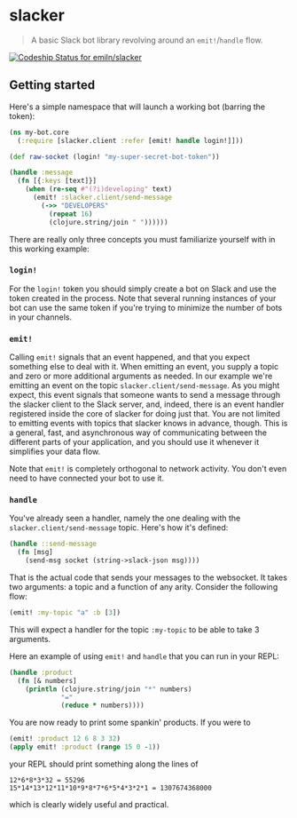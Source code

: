 # slacker

> A basic Slack bot library revolving around an `emit!`/`handle` flow.

[ ![Codeship Status for emiln/slacker](https://codeship.com/projects/e060f4e0-a88d-0132-8121-06eff5d60a17/status?branch=master)](https://codeship.com/projects/67401)

## Getting started

Here's a simple namespace that will launch a working bot (barring the token):
```clojure
(ns my-bot.core
  (:require [slacker.client :refer [emit! handle login!]]))

(def raw-socket (login! "my-super-secret-bot-token"))

(handle :message
  (fn [{:keys [text]}]
    (when (re-seq #"(?i)developing" text)
      (emit! :slacker.client/send-message
        (->> "DEVELOPERS"
          (repeat 16)
          (clojure.string/join " "))))))
```

There are really only three concepts you must familiarize yourself with in this
working example:

### `login!`

For the `login!` token you should simply create a bot on Slack and use the
token created in the process. Note that several running instances of your bot
can use the same token if you're trying to minimize the number of bots in your
channels.

### `emit!`

Calling `emit!` signals that an event happened, and that you expect something
else to deal with it. When emitting an event, you supply a topic and zero or
more additional arguments as needed. In our example we're emitting an event on
the topic `slacker.client/send-message`. As you might expect, this event
signals that someone wants to send a message through the slacker client to the
Slack server, and, indeed, there is an event handler registered inside the core
of slacker for doing just that. You are not limited to emitting events with
topics that slacker knows in advance, though. This is a general, fast, and
asynchronous way of communicating between the different parts of your
application, and you should use it whenever it simplifies your data flow.

Note that `emit!` is completely orthogonal to network activity. You don't even
need to have connected your bot to use it.

### `handle`

You've already seen a handler, namely the one dealing with the
`slacker.client/send-message` topic. Here's how it's defined:

```clojure
(handle ::send-message
  (fn [msg]
    (send-msg socket (string->slack-json msg))))
```

That is the actual code that sends your messages to the websocket. It takes two
arguments: a topic and a function of any arity. Consider the following flow:

```clojure
(emit! :my-topic "a" :b [3])
```

This will expect a handler for the topic `:my-topic` to be able to take 3
arguments.

Here an example of using `emit!` and `handle` that you can run in your
REPL:

```clojure
(handle :product
  (fn [& numbers]
    (println (clojure.string/join "*" numbers)
             "="
             (reduce * numbers))))
```

You are now ready to print some spankin' products. If you were to

```clojure
(emit! :product 12 6 8 3 32)
(apply emit! :product (range 15 0 -1))
```

your REPL should print something along the lines of

```text
12*6*8*3*32 = 55296
15*14*13*12*11*10*9*8*7*6*5*4*3*2*1 = 1307674368000
```

which is clearly widely useful and practical.
